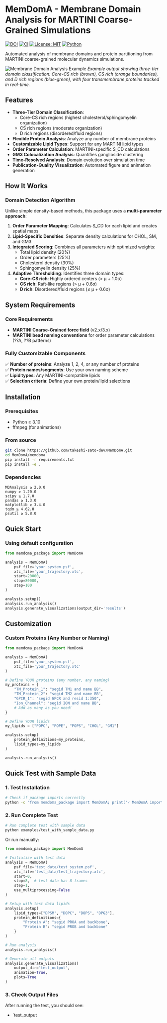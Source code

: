 # MemDomA - Membrane Domain Analysis for MARTINI Coarse-Grained Simulations

[![DOI](https://zenodo.org/badge/DOI/10.5281/zenodo.16787749.svg)](https://doi.org/10.5281/zenodo.16787749)
[![CI](https://github.com/takeshi-sato-dev/MemDomA/actions/workflows/CI.yml/badge.svg)](https://github.com/takeshi-sato-dev/MemDomA/actions/workflows/CI.yml)
[![License: MIT](https://img.shields.io/badge/License-MIT-yellow.svg)](https://opensource.org/licenses/MIT)
[![Python](https://img.shields.io/badge/python-3.10%2B-blue)](https://www.python.org)

Automated analysis of membrane domains and protein partitioning from MARTINI coarse-grained molecular dynamics simulations.

![Membrane Domain Analysis Example](figures/Figure1.png)
*Example output showing three-tier domain classification: Core-CS rich (brown), CS rich (orange boundaries), and D rich regions (blue-green), with four transmembrane proteins tracked in real-time.*

## Features

- **Three-Tier Domain Classification**: 
  - Core-CS rich regions (highest cholesterol/sphingomyelin organization)
  - CS rich regions (moderate organization)
  - D rich regions (disordered/fluid regions)
- **Flexible Protein Analysis**: Analyze any number of membrane proteins
- **Customizable Lipid Types**: Support for any MARTINI lipid types
- **Order Parameter Calculation**: MARTINI-specific S_CD calculations
- **GM3 Colocalization Analysis**: Quantifies ganglioside clustering
- **Time-Resolved Analysis**: Domain evolution over simulation time
- **Publication-Quality Visualization**: Automated figure and animation generation

## How It Works

### Domain Detection Algorithm

Unlike simple density-based methods, this package uses a **multi-parameter approach**:

1. **Order Parameter Mapping**: Calculates S_CD for each lipid and creates spatial maps
2. **Lipid-Specific Densities**: Separate density calculations for CHOL, SM, and GM3
3. **Integrated Scoring**: Combines all parameters with optimized weights:
   - Total lipid density (20%)
   - Order parameters (25%)
   - Cholesterol density (30%)
   - Sphingomyelin density (25%)
4. **Adaptive Thresholding**: Identifies three domain types:
   - **Core-CS rich**: Highly ordered centers (> μ + 1.0σ)
   - **CS rich**: Raft-like regions (> μ + 0.6σ)
   - **D rich**: Disordered/fluid regions (≤ μ + 0.6σ)

## System Requirements

### Core Requirements
- **MARTINI Coarse-Grained force field** (v2.x/3.x)
- **MARTINI bead naming conventions** for order parameter calculations (??A, ??B patterns)

### Fully Customizable Components
✅ **Number of proteins**: Analyze 1, 2, 4, or any number of proteins  
✅ **Protein names/segments**: Use your own naming scheme  
✅ **Lipid types**: Any MARTINI-compatible lipids  
✅ **Selection criteria**: Define your own protein/lipid selections  

## Installation

### Prerequisites
- Python ≥ 3.10
- ffmpeg (for animations)

### From source
```bash
git clone https://github.com/takeshi-sato-dev/MemDomA.git
cd MemDomA/memdoma
pip install -r requirements.txt
pip install -e .
```

### Dependencies
```
MDAnalysis ≥ 2.0.0
numpy ≥ 1.20.0
scipy ≥ 1.7.0
pandas ≥ 1.3.0
matplotlib ≥ 3.4.0
tqdm ≥ 4.62.0
psutil ≥ 5.8.0
```

## Quick Start

### Using default configuration
```python
from memdoma_package import MemDomA

analysis = MemDomA(
    psf_file='your_system.psf',
    xtc_file='your_trajectory.xtc',
    start=20000,
    stop=80000,
    step=100
)

analysis.setup()
analysis.run_analysis()
analysis.generate_visualizations(output_dir='results')
```

## Customization

### Custom Proteins (Any Number or Naming)
```python
from memdoma_package import MemDomA

analysis = MemDomA(
    psf_file='your_system.psf',
    xtc_file='your_trajectory.xtc'
)

# Define YOUR proteins (any number, any naming)
my_proteins = {
    "TM_Protein_1": "segid TM1 and name BB",
    "TM_Protein_2": "segid TM2 and name BB", 
    "GPCR_1": "segid GPCR and resid 1:350",
    "Ion_Channel": "segid ION and name BB",
    # Add as many as you need!
}

# Define YOUR lipids
my_lipids = ["POPC", "POPE", "POPS", "CHOL", "GM1"]

analysis.setup(
    protein_definitions=my_proteins,
    lipid_types=my_lipids
)

analysis.run_analysis()
```

## Quick Test with Sample Data

### 1. Test Installation
```bash
# Check if package imports correctly
python -c "from memdoma_package import MemDomA; print('✓ MemDomA imported successfully!')"
```

### 2. Run Complete Test
```bash
# Run complete test with sample data
python examples/test_with_sample_data.py
```

Or run manually:
```python
from memdoma_package import MemDomA

# Initialize with test data
analysis = MemDomA(
    psf_file='test_data/test_system.psf',
    xtc_file='test_data/test_trajectory.xtc',
    start=0,
    stop=8,  # test data has 8 frames
    step=1,
    use_multiprocessing=False
)

# Setup with test data lipids
analysis.setup(
    lipid_types=["DPSM", "DOPC", "DOPS", "DPG3"],
    protein_definitions={
        "Protein A": "segid PROA and backbone",
        "Protein B": "segid PROB and backbone"
    }
)

# Run analysis
analysis.run_analysis()

# Generate all outputs
analysis.generate_visualizations(
    output_dir='test_output',
    animation=True,
    plots=True
)
```

### 3. Check Output Files
After running the test, you should see:
- `test_output